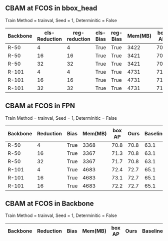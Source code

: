 ## CBAM at FCOS in bbox_head 
Train Method = trainval,  Seed = 1,   Determinitic = False 

| Backbone | cls-Reduction | reg-reduction | cls-Bias | reg-Bias | Mem(MB) | box AP | Ours   | Baseline |
|----------|---------------|---------------|----------|----------|---------|--------|--------|----------|
| R-50     | 4             | 4             | True     | True     | 3422    | 70.5   | 70.8   | 63.1     |
| R-50     | 16            | 16            | True     | True     | 3421    | 70.9   | 70.8   | 63.1     |
| R-50     | 32            | 32            | True     | True     | 3421    | 70.3   | 70.8   | 63.1     |
| R-101    | 4             | 4             | True     | True     | 4731    | 71.0   | 72.7   | 63.1     |
| R-101    | 16            | 16            | True     | True     | 4731    | 71.1   | 72.7   | 63.1     |
| R-101    | 32            | 32            | True     | True     | 4731    | 71.7   | 72.7   | 63.1     |


## CBAM at FCOS in FPN 
Train Method = trainval,  Seed = 1,   Determinitic = False 

| Backbone | Reduction | Bias | Mem(MB) | box AP | Ours   | Baseline |
|----------|-----------|------|---------|--------|--------|----------|
| R-50     | 4         | True | 3368    | 70.8   | 70.8   | 63.1     |
| R-50     | 16        | True | 3367    | 71.3   | 70.8   | 63.1     |
| R-50     | 32        | True | 3367    | 71.7   | 70.8   | 63.1     |
| R-101    | 4         | True | 4683    | 72.4   | 72.7   | 65.1     |
| R-101    | 16        | True | 4683    | 73.1   | 72.7   | 65.1     |
| R-101    | 16        | True | 4683    | 72.2   | 72.7   | 65.1     |



## CBAM at FCOS in Backbone
Train Method = trainval,  Seed = 1,   Determinitic = False 


| Backbone | Reduction | Bias | Mem(MB) | box AP | Ours   | Baseline |
|----------|-----------|------|---------|--------|--------|----------|
